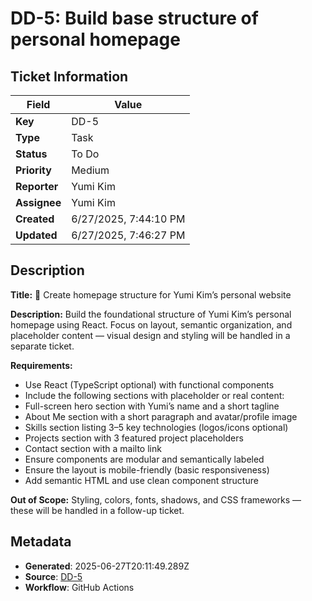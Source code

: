 # DD-5: Build base structure of personal homepage

## Ticket Information

| Field | Value |
|-------|-------|
| **Key** | DD-5 |
| **Type** | Task |
| **Status** | To Do |
| **Priority** | Medium |
| **Reporter** | Yumi Kim |
| **Assignee** | Yumi Kim |
| **Created** | 6/27/2025, 7:44:10 PM |
| **Updated** | 6/27/2025, 7:46:27 PM |

## Description

**Title:**
🧱 Create homepage structure for Yumi Kim’s personal website


**Description:**
Build the foundational structure of Yumi Kim’s personal homepage using React. Focus on layout, semantic organization, and placeholder content — visual design and styling will be handled in a separate ticket.


**Requirements:**


- Use React (TypeScript optional) with functional components
- Include the following sections with placeholder or real content:
- Full-screen hero section with Yumi’s name and a short tagline
- About Me section with a short paragraph and avatar/profile image
- Skills section listing 3–5 key technologies (logos/icons optional)
- Projects section with 3 featured project placeholders
- Contact section with a mailto link
- Ensure components are modular and semantically labeled
- Ensure the layout is mobile-friendly (basic responsiveness)
- Add semantic HTML and use clean component structure


**Out of Scope:**
Styling, colors, fonts, shadows, and CSS frameworks — these will be handled in a follow-up ticket.


## Metadata

- **Generated**: 2025-06-27T20:11:49.289Z
- **Source**: [DD-5](https://yumik0404.atlassian.net/browse/DD-5)
- **Workflow**: GitHub Actions
